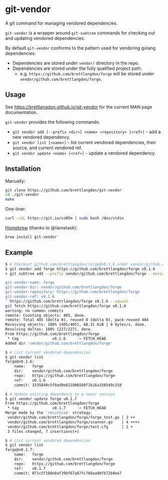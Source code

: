 git-vendor
==========
A git command for managing vendored dependencies.

`git-vendor` is a wrapper around `git-subtree` commands for checking out and updating vendored dependencies.

By default `git-vendor` conforms to the pattern used for vendoring golang dependencies:

* Dependencies are stored under `vendor/` directory in the repo.
* Dependencies are stored under the fully qualified project path.
    * e.g. `https://github.com/brettlangdon/forge` will be stored under `vendor/github.com/brettlangdon/forge`.

## Usage
See https://brettlangdon.github.io/git-vendor for the current MAN page documentation.

`git-vendor` provides the following commands:

* `git vendor add [--prefix <dir>] <name> <repository> [<ref>]` - add a new vendored dependency.
* `git vendor list [<name>]` - list current vendored dependencies, their source, and current vendored ref.
* `git vendor update <name> [<ref>]` - update a vendored dependency.

## Installation
Manually:

```bash
git clone https://github.com/brettlangdon/git-vendor
cd ./git-vendor
make
```

One-liner:
```bash
curl -sSL https://git.io/vzN5m | sudo bash /dev/stdin
```

[Homebrew](http://brew.sh) (thanks to @liamstask):
```bash
brew install git-vendor
```

## Example

```bash
$ # Checkout github.com/brettlangdon/forge@v0.1.6 under vendor/github.com/brettlangdon/forge
$ git vendor add forge https://github.com/brettlangdon/forge v0.1.6
+ git subtree add --prefix vendor/github.com/brettlangdon/forge --message 'Add "forge" from "https://github.com/brettlangdon/forge@v0.1.6"

git-vendor-name: forge
git-vendor-dir: vendor/github.com/brettlangdon/forge
git-vendor-repository: https://github.com/brettlangdon/forge
git-vendor-ref: v0.1.6
' https://github.com/brettlangdon/forge v0.1.6 --squash
git fetch https://github.com/brettlangdon/forge v0.1.6
warning: no common commits
remote: Counting objects: 405, done.
remote: Total 405 (delta 0), reused 0 (delta 0), pack-reused 404
Receiving objects: 100% (405/405), 68.31 KiB | 0 bytes/s, done.
Resolving deltas: 100% (227/227), done.
From https://github.com/brettlangdon/forge
 * tag               v0.1.6     -> FETCH_HEAD
Added dir 'vendor/github.com/brettlangdon/forge'

$ # List current vendored dependencies
$ git vendor list
forge@v0.1.6:
	name:	forge
	dir:	vendor/github.com/brettlangdon/forge
	repo:	https://github.com/brettlangdon/forge
	ref:	v0.1.6
	commit:	3335840c5f0ad9e821006588f1b16a3385d9c318

$ # Update existing dependency to a newer version
$ git vendor update forge v0.1.7
From https://github.com/brettlangdon/forge
 * tag               v0.1.7     -> FETCH_HEAD
Merge made by the 'recursive' strategy.
 vendor/github.com/brettlangdon/forge/forge_test.go | 2 ++
 vendor/github.com/brettlangdon/forge/scanner.go    | 4 ++++
 vendor/github.com/brettlangdon/forge/test.cfg      | 1 +
 3 files changed, 7 insertions(+)

$ # List current vendored dependencies
$ git vendor list
forge@v0.1.7:
	name:	forge
	dir:	vendor/github.com/brettlangdon/forge
	repo:	https://github.com/brettlangdon/forge
	ref:	v0.1.7
	commit:	071c5f108e0af39bf67a87fc766ea9bfb72b9ee7

```
